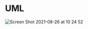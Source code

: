 # UML
![Screen Shot 2021-08-26 at 10 24 52](https://user-images.githubusercontent.com/89398402/130934009-c2d4da08-3129-4db5-9a10-522c5bcf9cc5.png)

